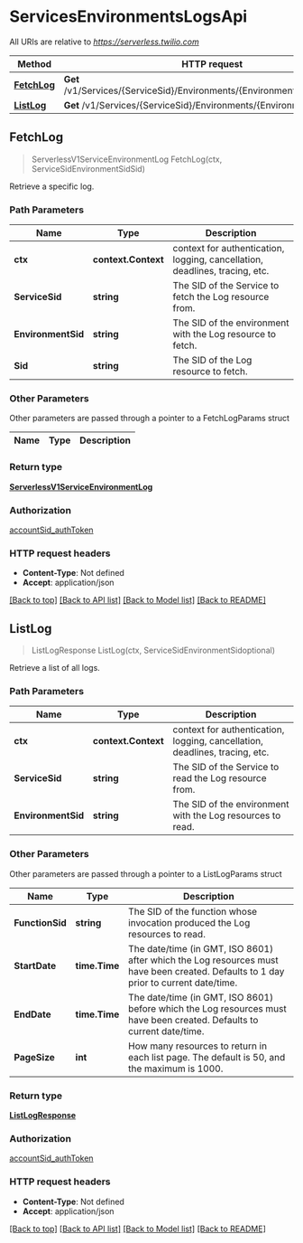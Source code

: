 # ServicesEnvironmentsLogsApi

All URIs are relative to *https://serverless.twilio.com*

Method | HTTP request | Description
------------- | ------------- | -------------
[**FetchLog**](ServicesEnvironmentsLogsApi.md#FetchLog) | **Get** /v1/Services/{ServiceSid}/Environments/{EnvironmentSid}/Logs/{Sid} | 
[**ListLog**](ServicesEnvironmentsLogsApi.md#ListLog) | **Get** /v1/Services/{ServiceSid}/Environments/{EnvironmentSid}/Logs | 



## FetchLog

> ServerlessV1ServiceEnvironmentLog FetchLog(ctx, ServiceSidEnvironmentSidSid)



Retrieve a specific log.

### Path Parameters


Name | Type | Description
------------- | ------------- | -------------
**ctx** | **context.Context** | context for authentication, logging, cancellation, deadlines, tracing, etc.
**ServiceSid** | **string** | The SID of the Service to fetch the Log resource from.
**EnvironmentSid** | **string** | The SID of the environment with the Log resource to fetch.
**Sid** | **string** | The SID of the Log resource to fetch.

### Other Parameters

Other parameters are passed through a pointer to a FetchLogParams struct


Name | Type | Description
------------- | ------------- | -------------

### Return type

[**ServerlessV1ServiceEnvironmentLog**](ServerlessV1ServiceEnvironmentLog.md)

### Authorization

[accountSid_authToken](../README.md#accountSid_authToken)

### HTTP request headers

- **Content-Type**: Not defined
- **Accept**: application/json

[[Back to top]](#) [[Back to API list]](../README.md#documentation-for-api-endpoints)
[[Back to Model list]](../README.md#documentation-for-models)
[[Back to README]](../README.md)


## ListLog

> ListLogResponse ListLog(ctx, ServiceSidEnvironmentSidoptional)



Retrieve a list of all logs.

### Path Parameters


Name | Type | Description
------------- | ------------- | -------------
**ctx** | **context.Context** | context for authentication, logging, cancellation, deadlines, tracing, etc.
**ServiceSid** | **string** | The SID of the Service to read the Log resource from.
**EnvironmentSid** | **string** | The SID of the environment with the Log resources to read.

### Other Parameters

Other parameters are passed through a pointer to a ListLogParams struct


Name | Type | Description
------------- | ------------- | -------------
**FunctionSid** | **string** | The SID of the function whose invocation produced the Log resources to read.
**StartDate** | **time.Time** | The date/time (in GMT, ISO 8601) after which the Log resources must have been created. Defaults to 1 day prior to current date/time.
**EndDate** | **time.Time** | The date/time (in GMT, ISO 8601) before which the Log resources must have been created. Defaults to current date/time.
**PageSize** | **int** | How many resources to return in each list page. The default is 50, and the maximum is 1000.

### Return type

[**ListLogResponse**](ListLogResponse.md)

### Authorization

[accountSid_authToken](../README.md#accountSid_authToken)

### HTTP request headers

- **Content-Type**: Not defined
- **Accept**: application/json

[[Back to top]](#) [[Back to API list]](../README.md#documentation-for-api-endpoints)
[[Back to Model list]](../README.md#documentation-for-models)
[[Back to README]](../README.md)

